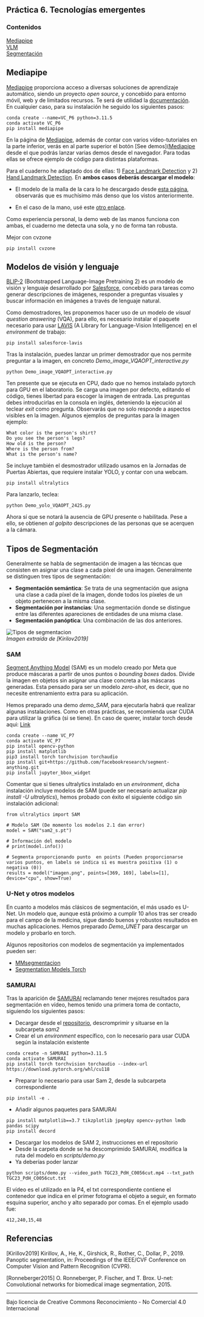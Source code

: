 ## Práctica 6. Tecnologías emergentes 

### Contenidos

[Mediapipe](#mediapipe)  
[VLM](#modelos-de-visión-y-lenguaje)  
[Segmentación](#tipos-de-segmentación)  

<!--[360](#imagen-y-v-ideo-360)   -->

<!--Ver algunos ejemplos cvzone https://github.com/cvzone/cvzone https://www.computervision.zone
PyGame para pistas de sonido
PYO (https://pypi.org/project/pyo/) para sonidos, MUSIC21 para pasar a notas https://pypi.org/project/music21/
teachable machines -->

## Mediapipe

[Mediapipe](https://pypi.org/project/mediapipe/) proporciona acceso a diversas soluciones de aprendizaje automático, siendo un proyecto *open source*, y concebido para entorno móvil, web y de limitados recursos.
Te será de utilidad la [documentación](ttps://ai.google.dev/edge/mediapipe/solutions/guide). En cualquier caso, para su instalación he seguido los siguientes pasos:

```
conda create --name=VC_P6 python=3.11.5
conda activate VC_P6
pip install mediapipe
```

En la página de [Mediapipe](https://developers.google.com/mediapipe), además de contar con varios vídeo-tutoriales en la parte inferior, verás en al parte superior el botón [See demos]([Mediapipe](https://mediapipe-studio.webapps.google.com/home) desde el que podrás lanzar varias demos desde el navegador. Para todas ellas se ofrece ejemplo de código para distintas plataformas. 

Para el cuaderno he adaptado dos de ellas: 1) [Face Landmark Detection](https://mediapipe-studio.webapps.google.com/studio/demo/face_landmarker) y 2) [Hand Landmark Detection](https://mediapipe-studio.webapps.google.com/studio/demo/hand_landmarker). En **ambos casos deberás descargar el modelo**:

- El modelo de la malla de la cara lo he descargado desde [esta página](https://developers.google.com/mediapipe/solutions/vision/face_landmarker/index#models), observarás que es muchísimo más denso que los vistos anteriormente. 

- En el caso de la mano, usé este [otro enlace](https://developers.google.com/mediapipe/solutions/vision/hand_landmarker).


Como experiencia personal, la demo web de las manos funciona con ambas, el cuaderno me detecta una sola, y no de forma tan robusta.


Mejor con cvzone

```
pip install cvzone
```

## Modelos de visión y lenguaje

[BLIP-2](https://github.com/salesforce/LAVIS/tree/main/projects/blip2) (Bootstrapped Language-Image Pretraining 2) es un modelo de visión y lenguaje desarrollado por [Salesforce](https://github.com/salesforce), concebido para tareas como generar descripciones de imágenes, responder a preguntas visuales y buscar información en imágenes a través de lenguaje natural.

Como demostradores, les proponemos hacer uso de un modelo de *visual question answering* (VQA), para ello, es necesario instalar
el paquete necesario para usar [LAVIS](https://github.com/salesforce/LAVIS) (A Library for Language-Vision Intelligence) en el *environment* de trabajo:

```
pip install salesforce-lavis
```

Tras la instalación, puedes lanzar un primer demostrador que nos permite preguntar a la imagen, en concreto  *Demo_image_VQAOPT_interactive.py*

```
python Demo_image_VQAOPT_interactive.py
```

Ten presente que se ejecuta en CPU, dado que no hemos instalado pytorch para GPU en el laboratorio. Se carga una imagen por defecto, 
editando el código, tienes libertad para escoger la imagen de entrada. Las preguntas debes introducirlas en la consola en inglés, deteniendo la ejecución al teclear *exit* como pregunta. Observarás que no solo responde a aspectos visibles en la imagen. Algunos ejemplos de preguntas para la imagen ejemplo:

```
What color is the person's shirt?
Do you see the person's legs?
How old is the person?
Where is the person from?
What is the person's name?
```

Se incluye también el desmostrador utilizado usamos en la Jornadas de Puertas Abiertas, que requiere instalar YOLO, y contar con una webcam.

```
pip install ultralytics
```

Para lanzarlo, teclea:

```
python Demo_yolo_VQAOPT_2425.py
```

Ahora sí que se notará la ausencia de GPU presente o habilitada. Pese a ello, se obtienen *al golpito* descripciones de las personas que se acerquen a la cámara.

<!--


Instalar Ollama
conda create -n ollama python=3.11.5
conda activate ollama
pip install opencv-python
pip install ollama

ollama pull llama3.2-vision
 
python demo.py
-->

## Tipos de Segmentación

Generalmente se habla de segmentación de imagen a las técncas que consisten en asignar una clase a cada píxel de una imagen. Generalmente se distinguen tres tipos de segmentación:
- **Segmentación semántica**: Se trata de una segmentación que asigna una clase a cada píxel de la imagen, donde todos los píxeles de un objeto pertenecen a la misma clase.
- **Segmentación por instancias**: Una segmentación donde se distingue entre las diferentes apareciones de entidades de una misma clase.
- **Segmentación panóptica**: Una combinación de las dos anteriores.


![Tipos de segmentacion](images/Segmen_Types.jpg)  
*Imagen extraída de [Kirilov2019]*

### SAM

[Segment Anything Model](https://segment-anything.com) (SAM) es un modelo creado por Meta que produce máscaras a partir de unos puntos o *bounding boxes* dados. Divide la imagen en objetos sin asignar una clase concreta a las máscaras generadas. Esta pensado para ser un modelo *zero-shot*, es decir, que no necesite entrenamiento extra para su aplicación.

Hemos preparado una demo *demo_SAM*, para ejecutarla habrá que realizar algunas instalaciones. Como en otras prácticas, se recomienda usar CUDA para utilizar la gráfica (si se tiene). En caso de querer, instalar torch desde aqui: [Link](https://pytorch.org/get-started/locally/)

```
conda create --name VC_P7
conda activate VC_P7
pip install opencv-python
pip install matplotlib
pip3 install torch torchvision torchaudio
pip install git+https://github.com/facebookresearch/segment-anything.git
pip install jupyter_bbox_widget
```

Comentar que si tienes ultralytics instalado en un *environment*, dicha instalación incluye modelos de SAM (puede ser necesario actualizar *pip install -U ultralytics*), hemos probado con éxito el siguiente código sin instalación adicional:

```
from ultralytics import SAM

# Modelo SAM (De momento los modelos 2.1 dan error)
model = SAM("sam2_s.pt")

# Información del modelo
# print(model.info())

# Segmenta proporcionando punto  en points (Pueden proporcionarse varios puntos, en labels se indica si es muestra positiva (1) o negativa (0))
results = model("imagen.png", points=[369, 169], labels=[1], device="cpu", show=True)
```

### U-Net y otros modelos

En cuanto a modelos más clásicos de segmentación, el más usado es U-Net. Un modelo que, aunque está próximo a cumplir 10 años tras ser creado para el campo de la medicina, sigue dando buenos y robustos resultados en muchas aplicaciones. Hemos preparado *Demo_UNET* para descargar un modelo y probarlo en torch. 

Algunos repositorios con modelos de segmentación ya implementados pueden ser: 
- [MMsegmentacion](https://github.com/open-mmlab/mmsegmentation?tab=readme-ov-file)
- [Segmentation Models Torch](https://segmentation-modelspytorch.readthedocs.io/en/latest/)


### SAMURAI

Tras la aparición de [SAMURAI](https://github.com/yangchris11/samurai?tab=readme-ov-file) reclamando tener mejores resultados para segmentación en vídeo, hemos tenido una primera toma de contacto, siguiendo los siguientes pasos:

- Decargar desde el [repositorio](https://github.com/yangchris11/samurai?tab=readme-ov-file), descromprimir y situarse en la subcarpeta *sam2*
- Crear el un *environment* específico, con lo necesario para usar CUDA según la instalación existente

```
conda create -n SAMURAI python=3.11.5
conda activate SAMURAI
pip install torch torchvision torchaudio --index-url https://download.pytorch.org/whl/cu118
```
- Preparar lo necesario para usar Sam 2, desde la subcarpeta correspondiente
```
pip install -e .
```
- Añadir algunos paquetes para SAMURAI
```
pip install matplotlib==3.7 tikzplotlib jpeg4py opencv-python lmdb pandas scipy
pip install decord
```
- Descargar los modelos de SAM 2, instrucciones en el repositorio
- Desde la carpeta donde se ha descomprimido SAMURAI, modifica la ruta del modelo en *scripts/demo.py*
- Ya deberías poder lanzar

```
python scripts/demo.py --video_path TGC23_PdH_C0056cut.mp4 --txt_path TGC23_PdH_C0056cut.txt
```
El vídeo es el utilizado en la P4, el txt correspondiente contiene el contenedor que indica en el primer fotograma el objeto a seguir, en formato esquina superior, ancho y alto separado por comas. En el ejemplo usado fue:
```
412,240,15,48
```
<!--
## Segmentación

MMSegmentation tensorflow

DINO+SAM

SAM2
Instalo sam2 https://github.com/facebookresearch/sam2?tab=readme-ov-file
* git clone https://github.com/facebookresearch/sam2.git && cd sam2
* conda create -n SAMURAI python=3.11.5
* conda activate SAMURAI
* pip install torch torchvision torchaudio --index-url https://download.pytorch.org/whl/cu118
* pip install -e .

Descargar checkpoints, probé 
notebooks/video_predictor_example.ipynb 
y me funciona

SAMURAI
Descargar
 https://github.com/yangchris11/samurai?tab=readme-ov-file
* pip install matplotlib==3.7 tikzplotlib jpeg4py opencv-python lmdb pandas scipy

Y antes de ejecutar, sobreescribir la subcarpeta sam2, con la usada para instalar SAM2 antes

pip install decord


Background removal https://github.com/chenxwh/cog-RMBG
https://github.com/naver-ai/ZIM



## Homografías

Tomando ejemplo escenario deporte





## YOLO-World

Integrado en el paquete de ultralitycs, permite detectar objetos en una imagen proporcionando una descripción de texto

## Supervision

Pretende ser independiente del modelo. ¿Pide licencia?

https://roboflow.github.io/cheatsheet-supervision/

```
pip install supervision
```

https://pypi.org/project/supervision/

## Imagen y vídeo 360

Mi experiencia con imagen y vídeo 360 se centra en la Gopro MAX.
Para trabajar con material capturado con la Gopro MAX en el PC, tuve que instalar [Gopro Player](https://gopro.com/es/es/info/gopro-player). Realmente con el enlace anterior siempre obtengo como respuesta *"Ha habido un problema"*, por lo que acabé con un enlace a una [beta](https://install.appcenter.ms/orgs/sw-team-devops-rimo/apps/gopro-player-for-windows-beta/distribution_groups/public?fbclid=IwAR2AVN9jQSLJETcmC57ILYKT1_B4JxVPa8MOYhg3mRvdSDQYh2sCVvuZ6VI). No me hago responsable.

Gopro utiliza el códec HEVC, según mis notas tuve que instalar el códec, y aparentemente lo obtuve a través de este [enlace](https://apps.microsoft.com/detail/9MW2BVRCG0B2?rtc=1&hl=es-es&gl=ES), en cualquier caso, he dejado un enlace en el campus.

De cara a verlo en las gafas de RV, conecté con cable USB (puerto USB-3), y aparece como una unidad USB. Si no es conexión USB-3 y no del frontal de la torre, no he conseguido acceder. Tengo dudas si además he tenido que tener instalada la [aplicación de Quest](https://www.meta.com/es/quest/setup/) para el PC. En algún equipo tuve que dar permiso para que se pudiera acceder a las gafas. Una vez que el contenido haya sido copiado en las gafas, he probado en la carpeta *Movies*, lo he visualizado en 360 utilizando la aplicación *Meta Quest TV* como aplicación en las gafas accediendo a *Tu contenido*.
-->
<!--

https://storage.googleapis.com/mediapipe-models/face_landmarker/face_landmarker/float16/1/face_landmarker.task

[Repositorio de  modelos](https://developers.google.com/mediapipe/solutions/vision/hand_landmarker/index#models)
-->


<!--

Setup
https://www.youtube.com/watch?v=VicWnzy-O5Y

Balance

Cable, Sony Multi


Arrancar

App, calibración
-->

## Referencias

[Kirillov2019] Kirillov, A., He, K., Girshick, R., Rother, C., Dollar, P., 2019. Panoptic segmentation, in: Proceedings of the IEEE/CVF Conference on Computer
Vision and Pattern Recognition (CVPR).

[Ronneberger2015] O. Ronneberger, P. Fischer, and T. Brox. U-net: Convolutional networks for biomedical
image segmentation, 2015.

***
Bajo licencia de Creative Commons Reconocimiento - No Comercial 4.0 Internacional

